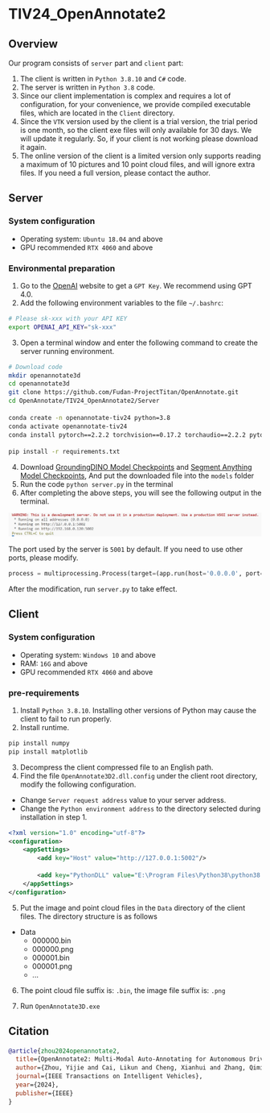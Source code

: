 # TIV24_OpenAnnotate2

## Overview
Our program consists of `server` part and `client` part:
1. The client is written in `Python 3.8.10` and `C#` code.
2. The server is written in `Python 3.8` code.
3. Since our client implementation is complex and requires a lot of configuration, for your convenience, we provide compiled executable files, which are located in the `Client` directory.
4. Since the `VTK` version used by the client is a trial version, the trial period is one month, so the client exe files will only available for 30 days. We will update it regularly. So, if your client is not working please download it again.
5. The online version of the client is a limited version only supports reading a maximum of 10 pictures and 10 point cloud files, and will ignore extra files. If you need a full version, please contact the author.

## Server

### System configuration

- Operating system: `Ubuntu 18.04` and above
- GPU recommended `RTX 4060` and above

### Environmental preparation

1. Go to the [OpenAI](https://openai.com/) website to get a `GPT Key`. We recommend using GPT 4.0.
2. Add the following environment variables to the file `~/.bashrc`:

```bash
# Please sk-xxx with your API KEY
export OPENAI_API_KEY="sk-xxx"
``` 

3. Open a terminal window and enter the following command to create the server running environment.

```bash
# Download code
mkdir openannotate3d
cd openannotate3d
git clone https://github.com/Fudan-ProjectTitan/OpenAnnotate.git
cd OpenAnnotate/TIV24_OpenAnnotate2/Server

conda create -n openannotate-tiv24 python=3.8
conda activate openannotate-tiv24
conda install pytorch==2.2.2 torchvision==0.17.2 torchaudio==2.2.2 pytorch-cuda=11.8 -c pytorch -c nvidia

pip install -r requirements.txt
```

4. Download [GroundingDINO Model Checkpoints](https://github.com/IDEA-Research/GroundingDINO/releases/download/v0.1.0-alpha2/groundingdino_swinb_cogcoor.pth) and [Segment Anything Model Checkpoints](https://dl.fbaipublicfiles.com/segment_anything/sam_vit_h_4b8939.pth), And put the downloaded file into the `models` folder
5. Run the code `python server.py` in the terminal
6. After completing the above steps, you will see the following output in the terminal.

![01.png](Server/assets/01.png)

The port used by the server is `5001` by default. If you need to use other ports, please modify.

```python
process = multiprocessing.Process(target=(app.run(host='0.0.0.0', port=5002)))
```

After the modification, run `server.py` to take effect.

## Client

### System configuration

- Operating system: `Windows 10` and above
- RAM: `16G` and above
- GPU recommended `RTX 4060` and above

### pre-requirements

1. Install `Python 3.8.10`. Installing other versions of Python may cause the client to fail to run properly.
2. Install runtime.
```bash
pip install numpy
pip install matplotlib
```

3. Decompress the client compressed file to an English path.
4. Find the file `OpenAnnotate3D2.dll.config` under the client root directory, modify the following configuration.
- Change `Server request address` value to your server address.
- Change the `Python environment address` to the directory selected during installation in step 1.
```xml
<?xml version="1.0" encoding="utf-8"?>
<configuration>
	<appSettings>
		<add key="Host" value="http://127.0.0.1:5002"/>

		<add key="PythonDLL" value="E:\Program Files\Python38\python38.dll"/>
	</appSettings>
</configuration>
```

5. Put the image and point cloud files in the `Data` directory of the client files. The directory structure is as follows
- Data
   - 000000.bin
   - 000000.png
   - 000001.bin
   - 000001.png
   - ...
6. The point cloud file suffix is: `.bin`, the image file suffix is: `.png`

7. Run `OpenAnnotate3D.exe`

## Citation

```bibtex
@article{zhou2024openannotate2,
  title={OpenAnnotate2: Multi-Modal Auto-Annotating for Autonomous Driving},
  author={Zhou, Yijie and Cai, Likun and Cheng, Xianhui and Zhang, Qiming and Xue, Xiangyang and Ding, Wenchao and Pu, Jian},
  journal={IEEE Transactions on Intelligent Vehicles},
  year={2024},
  publisher={IEEE}
}
```